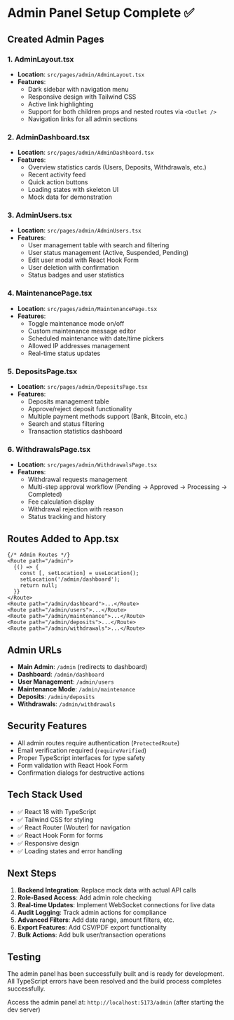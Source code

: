 # Admin Panel Setup Complete ✅

## Created Admin Pages

### 1. AdminLayout.tsx
- **Location**: `src/pages/admin/AdminLayout.tsx`
- **Features**:
  - Dark sidebar with navigation menu
  - Responsive design with Tailwind CSS
  - Active link highlighting
  - Support for both children props and nested routes via `<Outlet />`
  - Navigation links for all admin sections

### 2. AdminDashboard.tsx
- **Location**: `src/pages/admin/AdminDashboard.tsx`
- **Features**:
  - Overview statistics cards (Users, Deposits, Withdrawals, etc.)
  - Recent activity feed
  - Quick action buttons
  - Loading states with skeleton UI
  - Mock data for demonstration

### 3. AdminUsers.tsx
- **Location**: `src/pages/admin/AdminUsers.tsx`
- **Features**:
  - User management table with search and filtering
  - User status management (Active, Suspended, Pending)
  - Edit user modal with React Hook Form
  - User deletion with confirmation
  - Status badges and user statistics

### 4. MaintenancePage.tsx
- **Location**: `src/pages/admin/MaintenancePage.tsx`
- **Features**:
  - Toggle maintenance mode on/off
  - Custom maintenance message editor
  - Scheduled maintenance with date/time pickers
  - Allowed IP addresses management
  - Real-time status updates

### 5. DepositsPage.tsx
- **Location**: `src/pages/admin/DepositsPage.tsx`
- **Features**:
  - Deposits management table
  - Approve/reject deposit functionality
  - Multiple payment methods support (Bank, Bitcoin, etc.)
  - Search and status filtering
  - Transaction statistics dashboard

### 6. WithdrawalsPage.tsx
- **Location**: `src/pages/admin/WithdrawalsPage.tsx`
- **Features**:
  - Withdrawal requests management
  - Multi-step approval workflow (Pending → Approved → Processing → Completed)
  - Fee calculation display
  - Withdrawal rejection with reason
  - Status tracking and history

## Routes Added to App.tsx

```tsx
{/* Admin Routes */}
<Route path="/admin">
  {() => {
    const [, setLocation] = useLocation();
    setLocation('/admin/dashboard');
    return null;
  }}
</Route>
<Route path="/admin/dashboard">...</Route>
<Route path="/admin/users">...</Route>
<Route path="/admin/maintenance">...</Route>
<Route path="/admin/deposits">...</Route>
<Route path="/admin/withdrawals">...</Route>
```

## Admin URLs

- **Main Admin**: `/admin` (redirects to dashboard)
- **Dashboard**: `/admin/dashboard`
- **User Management**: `/admin/users`
- **Maintenance Mode**: `/admin/maintenance`
- **Deposits**: `/admin/deposits`
- **Withdrawals**: `/admin/withdrawals`

## Security Features

- All admin routes require authentication (`ProtectedRoute`)
- Email verification required (`requireVerified`)
- Proper TypeScript interfaces for type safety
- Form validation with React Hook Form
- Confirmation dialogs for destructive actions

## Tech Stack Used

- ✅ React 18 with TypeScript
- ✅ Tailwind CSS for styling
- ✅ React Router (Wouter) for navigation
- ✅ React Hook Form for forms
- ✅ Responsive design
- ✅ Loading states and error handling

## Next Steps

1. **Backend Integration**: Replace mock data with actual API calls
2. **Role-Based Access**: Add admin role checking
3. **Real-time Updates**: Implement WebSocket connections for live data
4. **Audit Logging**: Track admin actions for compliance
5. **Advanced Filters**: Add date range, amount filters, etc.
6. **Export Features**: Add CSV/PDF export functionality
7. **Bulk Actions**: Add bulk user/transaction operations

## Testing

The admin panel has been successfully built and is ready for development. All TypeScript errors have been resolved and the build process completes successfully.

Access the admin panel at: `http://localhost:5173/admin` (after starting the dev server)
